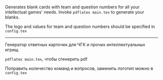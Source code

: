Generates blank cards with team and question numbers
for all your intellectual games' needs. 
Invoke `pdflatex main.tex` to generate your blanks.

The logo and values for team and question numbers should be specified in `config.tex` 

---------

Генератор ответных карточек для ЧГК и прочих интеллектуальных игрищ

`pdflatex main.tex`, чтобы сгенерить pdf

Поправить количество команд и вопросов, заменить логотип можно в `config.tex`
